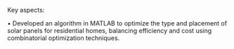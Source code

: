 Key aspects:

• Developed an algorithm in MATLAB to optimize the type and placement of solar panels for residential homes, balancing efficiency and cost using combinatorial optimization techniques.
